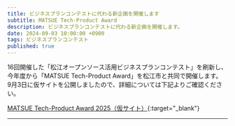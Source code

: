 ```yaml
---
title: ビジネスプランコンテストに代わる新企画を開催します
subtitle: MATSUE Tech-Product Award
description: ビジネスプランコンテストに代わる新企画を開催します。
date: 2024-09-03 10:00:00 +0900
tags: ビジネスプランコンテスト
published: true
--- 
```


16回開催した「松江オープンソース活用ビジネスプランコンテスト」を刷新し、今年度から「MATSUE Tech-Product Award」を松江市と共同で開催します。  
9月3日に仮サイトを公開しましたので、詳細については下記よりご確認ください。  

[MATSUE Tech-Product Award 2025（仮サイト）](https://www.city.matsue.lg.jp/sangyo_business/sangyoshinko/RubyCityMATSUE/20585.html){:target="_blank"}  

---
